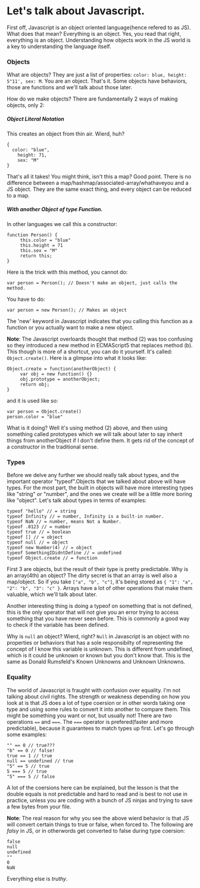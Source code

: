 Let's talk about Javascript.
==========

First off, Javascript is an object oriented language(hence refered to as JS). What does that mean? Everything is an object. Yes, you read that right, everything is an object. Understanding how objects work in the JS world is a key to understanding the language itself.


### Objects

What are objects? They are just a list of properties: `color: blue, height: 5"11', sex: M`. You are an object. That's it. Some objects have behaviors, those are functions and we'll talk about those later.

How do we make objects? There are fundamentally 2 ways of making objects, only 2:

##### Object Literal Notation
This creates an object from thin air. Wierd, huh?

    {
      color: "blue",
    	height: 71,
    	sex: "M"
    }

That's all it takes! You might think, isn't this a map? Good point. There is no difference between a map/hashmap/associated-array/whathaveyou and a JS object. They are the same exact thing, and every object can be reduced to a map.

##### With another Object of type Function. 
In other languages we call this a constructor:

    function Person() {
	     this.color = "blue"
	     this.height = 71
	     this.sex = "M"
	     return this;
    }

Here is the trick with this method, you cannot do:

    var person = Person(); // Doesn't make an object, just calls the method.

You have to do:

    var person = new Person(); // Makes an object

The 'new' keyword in Javascript indicates that you calling this function as a function or you actually want to make a new object.

**Note**: The Javascript overloards thought that method (2) was too confusing so they introduced a new method in ECMAScript5 that replaces method (b). This though is more of a shortcut, you can do it yourself. It's called: `Object.create()`. Here is a glimpse into what it looks like:

    Object.create = function(anotherObject) {
	     var obj = new function() {}
	     obj.prototype = anotherObject;
	     return obj;
    }

and it is used like so:

    var person = Object.create()
    person.color = "blue"

What is it doing? Well it's using method (2) above, and then using something called prototypes which we will talk about later to say inherit things from anotherObject if I don't define them. It gets rid of the concept of a constructor in the traditional sense.



### Types

Before we delve any further we should really talk about types, and the important operator "typeof".Objects that we talked about above will have types. For the most part, the built in objects will have more interesting types like "string" or "number", and the ones we create will be a little more boring like "object". Let's talk about types in terms of examples:

    typeof "hello" // = string
    typeof Infinity // = number, Infinity is a built-in number.
    typeof NaN // = number, means Not a Number.
    typeof .0123 // = number
    typeof true // = boolean
    typeof [] // = object
    typeof null // = object
    typeof new Number(4) // = object
    typeof SomethingIDidntDefine // = undefined
    typeof Object.create // = function

First 3 are objects, but the result of their type is pretty predictable. Why is an array(4th) an object? The dirty secret is that an array is well also a map/object. So if you take `["a", "b", "c"]`, it's being stored as `{ "1": "a", "2": "b", "3": "c" }`. Arrays have a lot of other operations that make them valuable, which we'll talk about later.

Another interesting thing is doing a typeof on something that is not defined, this is the only operator that will not give you an error trying to access something that you have never seen before. This is commonly a good way to check if the variable has been defined. 

Why is `null` an object? Wierd, right? `Null` in Javascript is an object with no properties or behaviors that has a sole responsibilty of representing the concept of I know this variable is unknown. This is different from undefined, which is it could be unknown or known but you don't know that. This is the same as Donald Rumsfeld's Known Unknowns and Unknown Unknowns.


### Equality

The world of Javascript is fraught with confusion over equality. I'm not talking about civil rights. The strength or weakness depending on how you look at is that JS does a lot of type coersion or in other words taking one type and using some rules to convert it into another to compare them. This might be something you want or not, but usually not! There are two operations `==` and `===`. The `===` operator is prefered(faster and more predictable), because it guarantees to match types up first. Let's go through some examples:

    "" == 0 // true???
    "b" == 0 // false!
    true == 1 // true
    null == undefined // true
    "5" == 5 // true
    5 === 5 // true
    "5" === 5 // false

A lot of the coersions here can be explained, but the lesson is that the double equals is not predictable and hard to read and is best to not use in practice, unless you are coding with a bunch of JS ninjas and trying to save a few bytes from your file. 

**Note**: The real reason for why you see the above wierd behavior is that JS will convert certain things to true or false, when forced to. The following are *falsy* in JS, or in otherwords get converted to false during type coersion:

    false
    null
    undefined
    ""
    0
    NaN

Everything else is *truthy*. 
